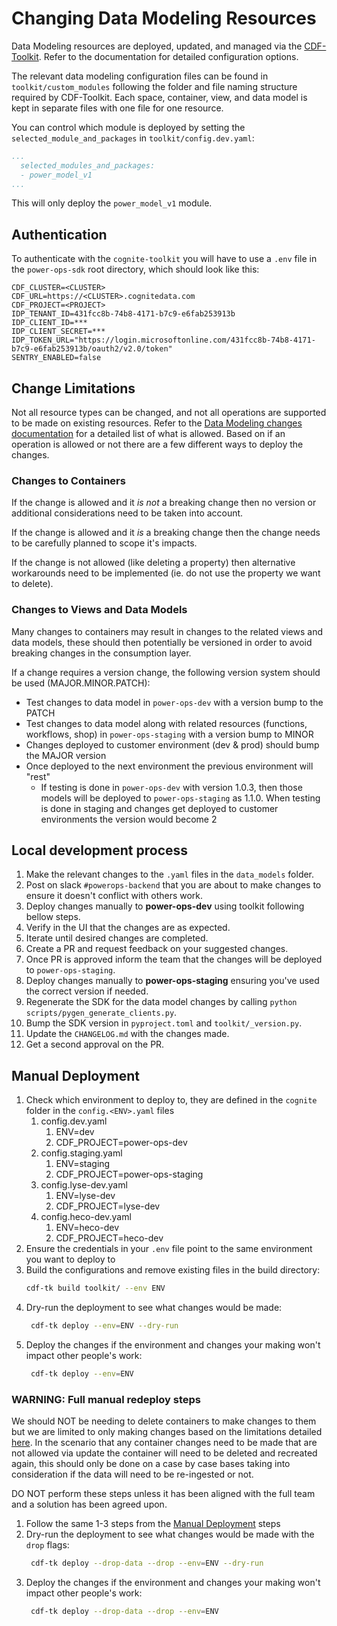 # Changing Data Modeling Resources

Data Modeling resources are deployed, updated, and managed via the [CDF-Toolkit](https://developer.cognite.com/sdks/toolkit/).
Refer to the documentation for detailed configuration options.

The relevant data modeling configuration files can be found in `toolkit/custom_modules` following the folder
and file naming structure required by CDF-Toolkit. Each space, container, view, and data model is kept in separate
files with one file for one resource.

You can control which module is deployed by setting the `selected_module_and_packages` in
`toolkit/config.dev.yaml`:

```yaml
...
  selected_modules_and_packages:
  - power_model_v1
...
```
This will only deploy the `power_model_v1` module.

## Authentication

To authenticate with the `cognite-toolkit` you will have to use a `.env` file in the `power-ops-sdk` root directory,
which should look like this:
```dotenv
CDF_CLUSTER=<CLUSTER>
CDF_URL=https://<CLUSTER>.cognitedata.com
CDF_PROJECT=<PROJECT>
IDP_TENANT_ID=431fcc8b-74b8-4171-b7c9-e6fab253913b
IDP_CLIENT_ID=***
IDP_CLIENT_SECRET=***
IDP_TOKEN_URL="https://login.microsoftonline.com/431fcc8b-74b8-4171-b7c9-e6fab253913b/oauth2/v2.0/token"
SENTRY_ENABLED=false
```

## Change Limitations

Not all resource types can be changed, and not all operations are supported to be made on existing resources. Refer to
the [Data Modeling changes documentation](https://docs.cognite.com/cdf/dm/dm_concepts/dm_containers_views_datamodels/#impact-of-changes-to-views-and-data-models)
for a detailed list of what is allowed. Based on if an operation is allowed or not there are a few different ways to
deploy the changes.

### Changes to Containers

If the change is allowed and it *is not* a breaking change then no version or additional considerations need to be taken
into account.

If the change is allowed and it *is* a breaking change then the change needs to be carefully planned to scope it's impacts.

If the change is not allowed (like deleting a property) then alternative workarounds need to be implemented (ie. do not
use the property we want to delete).

### Changes to Views and Data Models

Many changes to containers may result in changes to the related views and data models, these should then potentially be
versioned in order to avoid breaking changes in the consumption layer.

If a change requires a version change, the following version system should be used (MAJOR.MINOR.PATCH):
- Test changes to data model in `power-ops-dev` with a version bump to the PATCH
- Test changes to data model along with related resources (functions, workflows, shop) in `power-ops-staging` with a version bump to MINOR
- Changes deployed to customer environment (dev & prod) should bump the MAJOR version
- Once deployed to the next environment the previous environment will "rest"
  - If testing is done in `power-ops-dev` with version 1.0.3, then those models will be deployed to `power-ops-staging`
   as 1.1.0. When testing is done in staging and changes get deployed to customer environments the version would become 2


## Local development process

1. Make the relevant changes to the `.yaml` files in the `data_models` folder.
2. Post on slack `#powerops-backend` that you are about to make changes to ensure it doesn't conflict with others work.
3. Deploy changes manually to **power-ops-dev** using toolkit following bellow steps.
4. Verify in the UI that the changes are as expected.
5. Iterate until desired changes are completed.
6. Create a PR and request feedback on your suggested changes.
7. Once PR is approved inform the team that the changes will be deployed to `power-ops-staging`.
8. Deploy changes manually to **power-ops-staging** ensuring you've used the correct version if needed.
9.  Regenerate the SDK for the data model changes by calling `python scripts/pygen_generate_clients.py`.
10. Bump the SDK version in `pyproject.toml` and `toolkit/_version.py`.
11. Update the `CHANGELOG.md` with the changes made.
12. Get a second approval on the PR.

## Manual Deployment

1. Check which environment to deploy to, they are defined in the `cognite` folder in the `config.<ENV>.yaml` files
   1. config.dev.yaml
      1. ENV=dev
      2. CDF_PROJECT=power-ops-dev
   2. config.staging.yaml
      1. ENV=staging
      2. CDF_PROJECT=power-ops-staging
   3. config.lyse-dev.yaml
      1. ENV=lyse-dev
      2. CDF_PROJECT=lyse-dev
   4. config.heco-dev.yaml
      1. ENV=heco-dev
      2. CDF_PROJECT=heco-dev
2. Ensure the credentials in your `.env` file point to the same environment you want to deploy to
3. Build the configurations and remove existing files in the build directory:
   ```bash
   cdf-tk build toolkit/ --env ENV
   ```
4. Dry-run the deployment to see what changes would be made:
   ```bash
    cdf-tk deploy --env=ENV --dry-run
    ```
5. Deploy the changes if the environment and changes your making won't impact other people's work:
   ```bash
    cdf-tk deploy --env=ENV
    ```

### WARNING: Full manual redeploy steps

We should NOT be needing to delete containers to make changes to them but we are limited to only making changes based on
the limitations detailed [here](https://docs.cognite.com/cdf/dm/dm_concepts/dm_containers_views_datamodels/#impact-of-changes-to-views-and-data-models).
In the scenario that any container changes need to be made that are not allowed via update the container will need to be
deleted and recreated again, this should only be done on a case by case bases taking into consideration if the data will
need to be re-ingested or not.

DO NOT perform these steps unless it has been aligned with the full team and a solution has been agreed upon.

1. Follow the same 1-3 steps from the [Manual Deployment](#manual-deployment) steps
2. Dry-run the deployment to see what changes would be made with the `drop` flags:
   ```bash
    cdf-tk deploy --drop-data --drop --env=ENV --dry-run
    ```
3. Deploy the changes if the environment and changes your making won't impact other people's work:
   ```bash
    cdf-tk deploy --drop-data --drop --env=ENV
    ```
